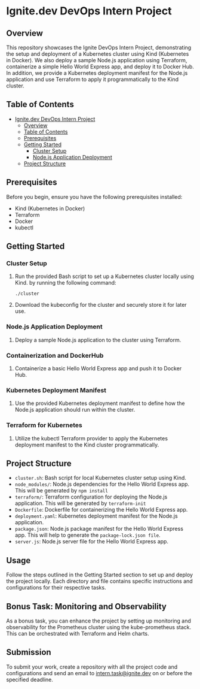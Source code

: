 # Ignite.dev DevOps Intern Project

## Overview

This repository showcases the Ignite DevOps Intern Project, demonstrating the setup and deployment of a Kubernetes cluster using Kind (Kubernetes in Docker). We also deploy a sample Node.js application using Terraform, containerize a simple Hello World Express app, and deploy it to Docker Hub. In addition, we provide a Kubernetes deployment manifest for the Node.js application and use Terraform to apply it programmatically to the Kind cluster.

## Table of Contents

- [Ignite.dev DevOps Intern Project](#ignitedev-devops-intern-project)
  - [Overview](#overview)
  - [Table of Contents](#table-of-contents)
  - [Prerequisites](#prerequisites)
  - [Getting Started](#getting-started)
    - [Cluster Setup](#cluster-setup)
    - [Node.js Application Deployment](#nodejs-application-deployment)
  - [Project Structure](#project-structure)

## Prerequisites

Before you begin, ensure you have the following prerequisites installed:

- Kind (Kubernetes in Docker)
- Terraform
- Docker
- kubectl

## Getting Started

### Cluster Setup

1. Run the provided Bash script to set up a Kubernetes cluster locally using Kind.
   by running the following command:

   ```./cluster```
2. Download the kubeconfig for the cluster and securely store it for later use.

### Node.js Application Deployment

1. Deploy a sample Node.js application to the cluster using Terraform.

### Containerization and DockerHub

1. Containerize a basic Hello World Express app and push it to Docker Hub.

### Kubernetes Deployment Manifest

1. Use the provided Kubernetes deployment manifest to define how the Node.js application should run within the cluster.

### Terraform for Kubernetes

1. Utilize the kubectl Terraform provider to apply the Kubernetes deployment manifest to the Kind cluster programmatically.

## Project Structure

- `cluster.sh`: Bash script for local Kubernetes cluster setup using Kind.
- `node_modules/`: Node.js dependencies for the Hello World Express app. This will be generated by `npm install`
- `terraform/`: Terraform configuration for deploying the Node.js application. This will be generated by `terraform-init`
- `Dockerfile`: Dockerfile for containerizing the Hello World Express app.
- `deployment.yaml`: Kubernetes deployment manifest for the Node.js application.
- `package.json`: Node.js package manifest for the Hello World Express app. This will help to generate the ```package-lock.json file```.
- `server.js`: Node.js server file for the Hello World Express app.

## Usage

Follow the steps outlined in the Getting Started section to set up and deploy the project locally. Each directory and file contains specific instructions and configurations for their respective tasks.

## Bonus Task: Monitoring and Observability

As a bonus task, you can enhance the project by setting up monitoring and observability for the Prometheus cluster using the kube-prometheus stack. This can be orchestrated with Terraform and Helm charts.

## Submission

To submit your work, create a repository with all the project code and configurations and send an email to <intern.task@ignite.dev> on or before the specified deadline.

  
